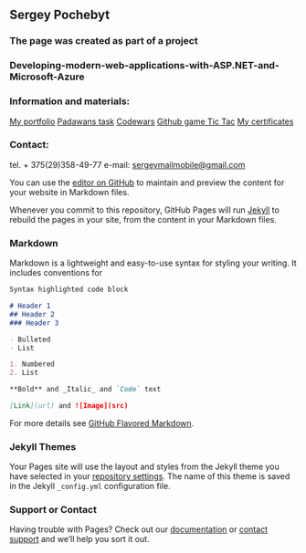 
## Sergey Pochebyt 


### The page was created as part of a project 
### Developing-modern-web-applications-with-ASP.NET-and-Microsoft-Azure



### Information and materials:

[My portfolio](https://github.com/SergeyPochebyt/SergeyPochebyt.github.io/edit/master/index.md)
[Padawans task](https://18.194.77.2/HomeWorks)
[Codewars](https://www.codewars.com/users/SergeyPochebyt)
[Github game Tic Tac](https://github.com/SergeyPochebyt/TicTac)
[My certificates](https://github.com/SergeyPochebyt/SergeyPochebyt.github.io/edit/master/index.md)


### Contact:
tel. + 375(29)358-49-77
e-mail: sergeymailmobile@gmail.com





You can use the [editor on GitHub](https://github.com/SergeyPochebyt/SergeyPochebyt.github.io/edit/master/index.md) to maintain and preview the content for your website in Markdown files.

Whenever you commit to this repository, GitHub Pages will run [Jekyll](https://jekyllrb.com/) to rebuild the pages in your site, from the content in your Markdown files.

### Markdown

Markdown is a lightweight and easy-to-use syntax for styling your writing. It includes conventions for

```markdown
Syntax highlighted code block

# Header 1
## Header 2
### Header 3

- Bulleted
- List

1. Numbered
2. List

**Bold** and _Italic_ and `Code` text

[Link](url) and ![Image](src)
```

For more details see [GitHub Flavored Markdown](https://guides.github.com/features/mastering-markdown/).

### Jekyll Themes

Your Pages site will use the layout and styles from the Jekyll theme you have selected in your [repository settings](https://github.com/SergeyPochebyt/SergeyPochebyt.github.io/settings). The name of this theme is saved in the Jekyll `_config.yml` configuration file.

### Support or Contact

Having trouble with Pages? Check out our [documentation](https://help.github.com/categories/github-pages-basics/) or [contact support](https://github.com/contact) and we’ll help you sort it out.
